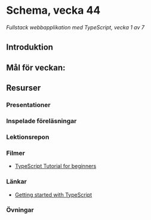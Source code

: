 # Schema, vecka 44
###### Fullstack webbapplikation med TypeScript, vecka 1 av 7

## Introduktion



## Mål för veckan:



## Resurser

### Presentationer


### Inspelade föreläsningar


### Lektionsrepon


### Filmer
* [TypeScript Tutorial for beginners](https://www.youtube.com/watch?v=d56mG7DezGs&t=1203s)

### Länkar
* [Getting started with TypeScript](https://drive.google.com/file/d/0B98lNJRzLBMST1BZcm1CbGdEc1k/view?usp=sharing&resourcekey=0-JqJ5WaSSh7uLcScFKqMpxg)

### Övningar







